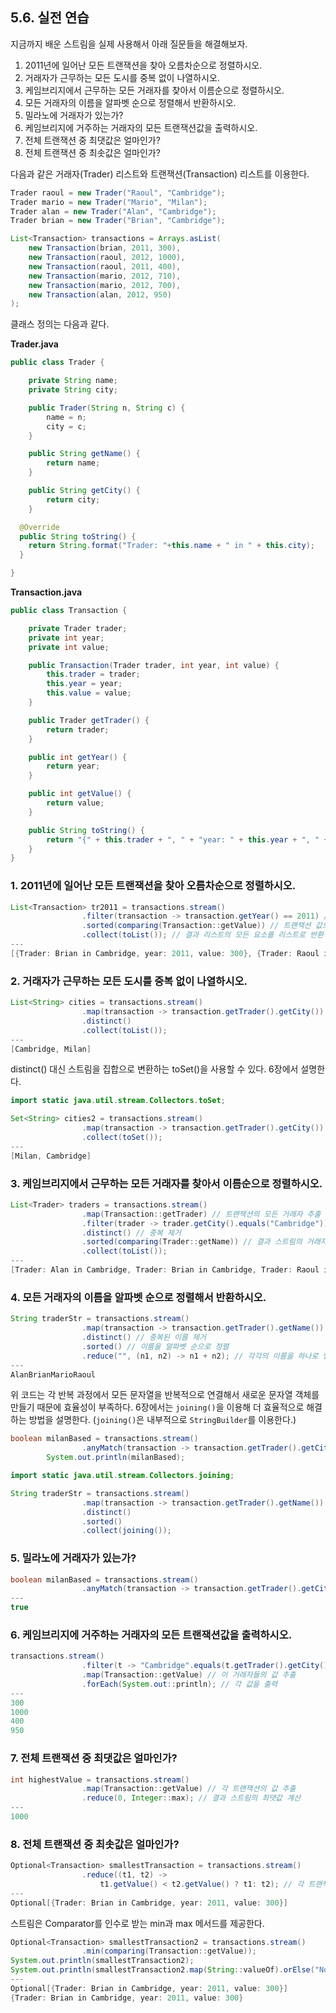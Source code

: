 ## 5.6. 실전 연습

지금까지 배운 스트림을 실제 사용해서 아래 질문들을 해결해보자.

1. 2011년에 일어난 모든 트랜잭션을 찾아 오름차순으로 정렬하시오.
2. 거래자가 근무하는 모든 도시를 중복 없이 나열하시오.
3. 케임브리지에서 근무하는 모든 거래자를 찾아서 이름순으로 정렬하시오.
4. 모든 거래자의 이름을 알파벳 순으로 정렬해서 반환하시오.
5. 밀라노에 거래자가 있는가?
6. 케임브리지에 거주하는 거래자의 모든 트랜잭션값을 출력하시오.
7. 전체 트랜잭션 중 최댓값은 얼마인가?
8. 전체 트랜잭션 중 최솟값은 얼마인가?

다음과 같은 거래자(Trader) 리스트와 트랜잭션(Transaction) 리스트를 이용한다.

```java
Trader raoul = new Trader("Raoul", "Cambridge");
Trader mario = new Trader("Mario", "Milan");
Trader alan = new Trader("Alan", "Cambridge");
Trader brian = new Trader("Brian", "Cambridge");

List<Transaction> transactions = Arrays.asList(
    new Transaction(brian, 2011, 300),
    new Transaction(raoul, 2012, 1000),
    new Transaction(raoul, 2011, 400),
    new Transaction(mario, 2012, 710),
    new Transaction(mario, 2012, 700),
    new Transaction(alan, 2012, 950)
);
```

클래스 정의는 다음과 같다.

**Trader.java**

```java
public class Trader {

    private String name;
    private String city;

    public Trader(String n, String c) {
        name = n;
        city = c;
    }

    public String getName() {
        return name;
    }

    public String getCity() {
        return city;
    }

  @Override
  public String toString() {
    return String.format("Trader: "+this.name + " in " + this.city);
  }

}
```

**Transaction.java**

```java
public class Transaction {

    private Trader trader;
    private int year;
    private int value;

    public Transaction(Trader trader, int year, int value) {
        this.trader = trader;
        this.year = year;
        this.value = value;
    }

    public Trader getTrader() {
        return trader;
    }

    public int getYear() {
        return year;
    }

    public int getValue() {
        return value;
    }

    public String toString() {
        return "{" + this.trader + ", " + "year: " + this.year + ", " + "value: " + this.value + "}";
    }
}
```

### 1. 2011년에 일어난 모든 트랜잭션을 찾아 오름차순으로 정렬하시오.

```java
List<Transaction> tr2011 = transactions.stream()
                .filter(transaction -> transaction.getYear() == 2011) // 2011년에 발생한 트랜잭션을 필터링하도록 프레디케이트를 넘겨줌
                .sorted(comparing(Transaction::getValue)) // 트랜잭션 값으로 요소 정렬
                .collect(toList()); // 결과 리스트의 모든 요소를 리스트로 반환
---
[{Trader: Brian in Cambridge, year: 2011, value: 300}, {Trader: Raoul in Cambridge, year: 2011, value: 400}]
```

### 2. 거래자가 근무하는 모든 도시를 중복 없이 나열하시오.

```java
List<String> cities = transactions.stream()
                .map(transaction -> transaction.getTrader().getCity()) // 트랜잭션과 관련한 각 거래자의 도시 추출
                .distinct()
                .collect(toList());
---
[Cambridge, Milan]
```

distinct() 대신 스트림을 집합으로 변환하는 toSet()을 사용할 수 있다. 6장에서 설명한다.

```java
import static java.util.stream.Collectors.toSet;

Set<String> cities2 = transactions.stream()
                .map(transaction -> transaction.getTrader().getCity())
                .collect(toSet());
---
[Milan, Cambridge]
```

### 3. 케임브리지에서 근무하는 모든 거래자를 찾아서 이름순으로 정렬하시오.

```java
List<Trader> traders = transactions.stream()
                .map(Transaction::getTrader) // 트랜잭션의 모든 거래자 추출
                .filter(trader -> trader.getCity().equals("Cambridge")) // Cambridge의 거래자만 선택
                .distinct() // 중복 제거
                .sorted(comparing(Trader::getName)) // 결과 스트림의 거래자를 이름으로 정렬
                .collect(toList());
---
[Trader: Alan in Cambridge, Trader: Brian in Cambridge, Trader: Raoul in Cambridge]
```

### 4. 모든 거래자의 이름을 알파벳 순으로 정렬해서 반환하시오.

```java
String traderStr = transactions.stream()
                .map(transaction -> transaction.getTrader().getName()) // 모든 거래자의 이름을 문자열 스트림으로 추출
                .distinct() // 중복된 이름 제거
                .sorted() // 이름을 알파벳 순으로 정렬
                .reduce("", (n1, n2) -> n1 + n2); // 각각의 이름을 하나로 연결하여 결국 모든 이름을 연결
---
AlanBrianMarioRaoul
```

위 코드는 각 반복 과정에서 모든 문자열을 반복적으로 연결해서 새로운 문자열 객체를 만들기 때문에 효율성이 부족하다. 6장에서는 `joining()`을 이용해 더 효율적으로 해결하는 방법을 설명한다. (`joining()`은 내부적으로 `StringBuilder`를 이용한다.)

```java
boolean milanBased = transactions.stream()
                .anyMatch(transaction -> transaction.getTrader().getCity().equals("Milan")); // anyMatch에 프레디케이트를 전달해서 밀라노에 거래자가 있는지 확인
        System.out.println(milanBased);
```

```java
import static java.util.stream.Collectors.joining;

String traderStr = transactions.stream()
                .map(transaction -> transaction.getTrader().getName())
                .distinct()
                .sorted()
                .collect(joining());
```

### 5. 밀라노에 거래자가 있는가?

```java
boolean milanBased = transactions.stream()
                .anyMatch(transaction -> transaction.getTrader().getCity().equals("Milan")); // anyMatch에 프레디케이트를 전달해서 밀라노에 거래자가 있는지 확인
---
true
```

### 6. 케임브리지에 거주하는 거래자의 모든 트랜잭션값을 출력하시오.

```java
transactions.stream()
                .filter(t -> "Cambridge".equals(t.getTrader().getCity())) // Cambridge에 거주하는 거래자의 트랜잭션을 선택
                .map(Transaction::getValue) // 이 거래자들의 값 추출
                .forEach(System.out::println); // 각 값을 출력
---
300
1000
400
950
```

### 7. 전체 트랜잭션 중 최댓값은 얼마인가?

```java
int highestValue = transactions.stream()
                .map(Transaction::getValue) // 각 트랜잭션의 값 추출
                .reduce(0, Integer::max); // 결과 스트림의 최댓값 계산
---
1000
```

### 8. 전체 트랜잭션 중 최솟값은 얼마인가?

```java
Optional<Transaction> smallestTransaction = transactions.stream()
                .reduce((t1, t2) ->
                    t1.getValue() < t2.getValue() ? t1: t2); // 각 트랜잭션 값을 반복 비교해서 가장 작은 트랜잭션 검색
---
Optional[{Trader: Brian in Cambridge, year: 2011, value: 300}]
```

스트림은 Comparator를 인수로 받는 min과 max 메서드를 제공한다.

```java
Optional<Transaction> smallestTransaction2 = transactions.stream()
                .min(comparing(Transaction::getValue));
System.out.println(smallestTransaction2);
System.out.println(smallestTransaction2.map(String::valueOf).orElse("No transactions found"));
---
Optional[{Trader: Brian in Cambridge, year: 2011, value: 300}]
{Trader: Brian in Cambridge, year: 2011, value: 300}
```